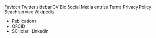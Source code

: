 Favicon
Twitter sidebar
CV
Bio
Social Media entries
Terms
Privacy Policy
Seach service
Wikipedia
- Publications
- ORCID
- SCHolar
-Linkedin

